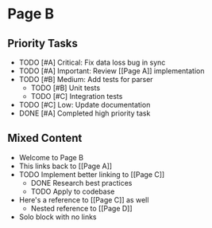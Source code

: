 # Page B

## Priority Tasks

- TODO [#A] Critical: Fix data loss bug in sync
- TODO [#A] Important: Review [[Page A]] implementation
- TODO [#B] Medium: Add tests for parser
  - TODO [#B] Unit tests
  - TODO [#C] Integration tests
- TODO [#C] Low: Update documentation
- DONE [#A] Completed high priority task

## Mixed Content

- Welcome to Page B
- This links back to [[Page A]]
- TODO Implement better linking to [[Page C]]
  - DONE Research best practices
  - TODO Apply to codebase
- Here's a reference to [[Page C]] as well
  - Nested reference to [[Page D]]
- Solo block with no links